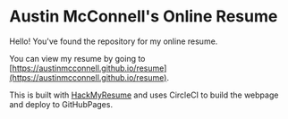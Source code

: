 # Austin McConnell's Online Resume

Hello! You've found the repository for my online resume.

You can view my resume by going to [https://austinmcconnell.github.io/resume](https://austinmcconnell.github.io/resume).

This is built with [HackMyResume](https://github.com/hacksalot/HackMyResume) and uses CircleCI to build the webpage and deploy to GitHubPages. 
